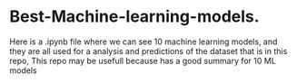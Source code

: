 # Best-Machine-learning-models.
Here is a .ipynb file where we can see 10 machine learning models, and they are all used for a analysis and predictions of the dataset that is in this repo, This repo may be usefull because has a good summary for 10 ML models
